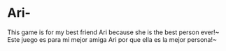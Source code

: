 # Ari-
This game is for my best friend Ari because she is the best person ever!~   Este juego es para mi mejor amiga Ari por que ella es la mejor persona!~
